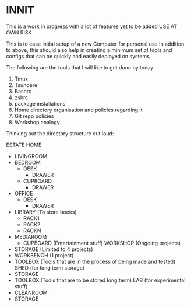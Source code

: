 # INNIT

This is a work in progress with a lot of features yet to be added
USE AT OWN RISK

This is to ease initial setup of a new Computer for personal use
In addition to above, this should also help in creating a minimum set
of tools and configs that can be quickly and easily deployed on systems

The following are the tools that I will like to get done by today:

1) Tmux
2) Tsundere
3) Bashrc
4) zshrc
5) package installations
6) Home directory organisation and policies regarding it
7) Git repo policies
8) Workshop analogy

Thinking out the directory structure out loud:

ESTATE
HOME

- LIVINGROOM
- BEDROOM
  - DESK
    - DRAWER
  - CUPBOARD
    - DRAWER
- OFFICE
  - DESK
    - DRAWER
- LIBRARY (To store books)
  - RACK1
  - RACK2
  - RACKN
- MEDIAROOM
  - CUPBOARD (Entertainment stuff)
WORKSHOP (Ongoing projects)
- STORAGE (Limited to 4 projects)
- WORKBENCH (1 project)
- TOOLBOX (Tools that are in the process of being made and tested)
SHED (for long term storage)
- STORAGE
- TOOLBOX (Tools that are to be stored long term)
LAB (for experimental stuff)
- CLEANROOM
- STORAGE
